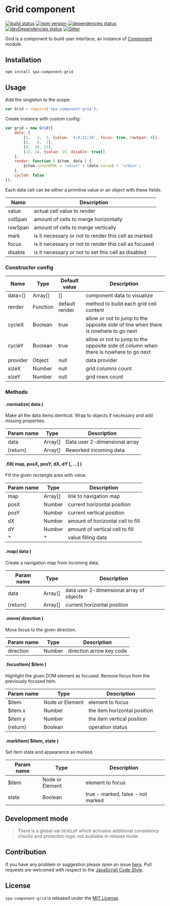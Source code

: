 Grid component
==============

[![build status](https://img.shields.io/travis/spasdk/component-grid.svg?style=flat-square)](https://travis-ci.org/spasdk/component-grid)
[![npm version](https://img.shields.io/npm/v/spa-component-grid.svg?style=flat-square)](https://www.npmjs.com/package/spa-component-grid)
[![dependencies status](https://img.shields.io/david/spasdk/component-grid.svg?style=flat-square)](https://david-dm.org/spasdk/component-grid)
[![devDependencies status](https://img.shields.io/david/dev/spasdk/component-grid.svg?style=flat-square)](https://david-dm.org/spasdk/component-grid?type=dev)
[![Gitter](https://img.shields.io/badge/gitter-join%20chat-blue.svg?style=flat-square)](https://gitter.im/DarkPark/spasdk)


Grid is a component to build user interface, an instance of [Component](https://github.com/spasdk/component) module.


## Installation ##

```bash
npm install spa-component-grid
```


## Usage ##

Add the singleton to the scope:

```js
var Grid = require('spa-component-grid');
```

Create instance with custom config:

```js
var grid = new Grid({
    data: [
        [1,   2,  3, {value: '4;8;12;16', focus: true, rowSpan: 4}],
        [5,   6,  7],
        [9,  10, 11],
        [13, 14, {value: 15, disable: true}]
    ],
    render: function ( $item, data ) {
        $item.innerHTML = '<div>' + (data.value) + '</div>';
    },
    cycleX: false
});
```

Each data cell can be either a primitive value or an object with these fields:

Name    | Description
---- | -----
value   | actual cell value to render
colSpan | amount of cells to merge horizontally
rowSpan | amount of cells to merge vertically
mark    | is it necessary or not to render this cell as marked
focus   | is it necessary or not to render this cell as focused
disable | is it necessary or not to set this cell as disabled


### Constructor config ###

Name | Type | Default value | Description
----- | ----- | ------------- | -------------
data=[] | Array[] | [] | component data to visualize
render | Function | default render | method to build each grid cell content
cycleX | Boolean | true | allow or not to jump to the opposite side of line when there is nowhere to go next
cycleY | Boolean | true | allow or not to jump to the opposite side of column when there is nowhere to go next
provider | Object | null | data provider
sizeX | Number | null | grid columns count
sizeY | Number | null | grid rows count

### Methods ###

#### .normalize( data ) ####

Make all the data items identical. 
Wrap to objects if necessary and add missing properties.

Param name | Type | Description
----- | ----- | ------------- 
data | Array[] | Data user 2-dimensional array
{return} | Array[] | Reworked incoming data


#### .fill( map, posX, posY, dX, dY [, ...] ) ####

Fill the given rectangle area with value.

Param name | Type | Description
----- | ----- | ------------- 
map | Array[] | link to navigation map
posX | Number | current horizontal position
posY | Number | current vertical position
dX | Number | amount of horizontal cell to fill
dY | Number | amount of vertical cell to fill
* | * | value filling data

#### .map( data ) ####

Create a navigation map from incoming data.

Param name | Type | Description
----- | ----- | ------------- 
data | Array[] | data user 2-dimensional array of objects
{return} | Array[] | current horizontal position

#### .move( direction ) ####

Move focus to the given direction.

Param name | Type | Description
----- | ----- | ------------- 
direction | Number | direction arrow key code

#### .focusItem( $item ) ####

Highlight the given DOM element as focused.
Remove focus from the previously focused item.

Param name | Type | Description
----- | ----- | ------------- 
$item | Node or Element | element to focus
$item.x | Number | the item horizontal position
$item.y | Number | the item vertical position
{return} | Boolean| operation status

#### .markItem( $item, state ) ####

Set item state and appearance as marked.

Param name | Type | Description
----- | ----- | ------------- 
$item | Node or Element | element to focus
state | Boolean | true - marked, false - not marked


## Development mode ##

> There is a global var `DEVELOP` which activates additional consistency checks and protection logic not available in release mode.


## Contribution ##

If you have any problem or suggestion please open an issue [here](https://github.com/spasdk/component-grid/issues).
Pull requests are welcomed with respect to the [JavaScript Code Style](https://github.com/DarkPark/jscs).


## License ##

`spa-component-grid` is released under the [MIT License](license.md).
